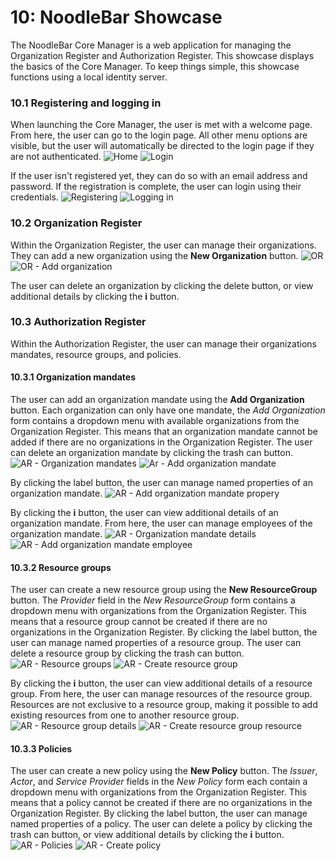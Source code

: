 # 10: NoodleBar Showcase
The NoodleBar Core Manager is a web application for managing the Organization Register and Authorization Register. This showcase displays the basics of the Core Manager. To keep things simple, this showcase functions using a local identity server.

### 10.1 Registering and logging in
When launching the Core Manager, the user is met with a welcome page. From here, the user can go to the login page. All other menu options are visible, but the user will automatically be directed to the login page if they are not authenticated.
![Home](showcase-images/1-home.png)
![Login](showcase-images/2-login.png)

If the user isn't registered yet, they can do so with an email address and password. If the registration is complete, the user can login using their credentials.
![Registering](showcase-images/3-registering.png)
![Logging in](showcase-images/4-logging-in.png)

### 10.2 Organization Register
Within the Organization Register, the user can manage their organizations. They can add a new organization using the **New Organization** button.
![OR](showcase-images/5-or.png)
![OR - Add organization](showcase-images/6-or-add-organization.png)

The user can delete an organization by clicking the delete button, or view additional details by clicking the **i** button.

### 10.3 Authorization Register
Within the Authorization Register, the user can manage their organizations mandates, resource groups, and policies.

#### 10.3.1 Organization mandates
The user can add an organization mandate using the **Add Organization** button. Each organization can only have one mandate, the *Add Organization* form contains a dropdown menu with available organizations from the Organization Register. This means that an organization mandate cannot be added if there are no organizations in the Organization Register. The user can delete an organization mandate by clicking the trash can button.
![AR - Organization mandates](showcase-images/7-ar-organization-mandates.png)
![Ar - Add organization mandate](showcase-images/8-ar-add-organization-mandate.png)

By clicking the label button, the user can manage named properties of an organization mandate.
![AR - Add organization mandate propery](showcase-images/9-ar-add-organization-mandate-property.png)

By clicking the **i** button, the user can view additional details of an organization mandate. From here, the user can manage employees of the organization mandate.
![AR - Organization mandate details](showcase-images/10-ar-organization-mandate-details.png)
![AR - Add organization mandate employee](showcase-images/11-ar-add-organization-mandate-employee.png)

#### 10.3.2 Resource groups
The user can create a new resource group using the **New ResourceGroup** button. The *Provider* field in the *New ResourceGroup* form contains a dropdown menu with organizations from the Organization Register. This means that a resource group cannot be created if there are no organizations in the Organization Register. By clicking the label button, the user can manage named properties of a resource group. The user can delete a resource group by clicking the trash can button.
![AR - Resource groups](showcase-images/12-ar-resourcegroups.png)
![AR - Create resource group](showcase-images/13-ar-create-resourcegroup.png)

By clicking the **i** button, the user can view additional details of a resource group. From here, the user can manage resources of the resource group. Resources are not exclusive to a resource group, making it possible to add existing resources from one to another resource group.
![AR - Resource group details](showcase-images/14-ar-resourcegroup-details.png)
![AR - Create resource group resource](showcase-images/15-ar-create-resourcegroup-resource.png)

#### 10.3.3 Policies
The user can create a new policy using the **New Policy** button. The *Issuer*, *Actor*, and *Service Provider* fields in the *New Policy* form each contain a dropdown menu with organizations from the Organization Register. This means that a policy cannot be created if there are no organizations in the Organization Register. By clicking the label button, the user can manage named properties of a policy. The user can delete a policy by clicking the trash can button, or view additional details by clicking the **i** button.
![AR - Policies](showcase-images/16-ar-policies.png)
![AR - Create policy](showcase-images/17-ar-create-policy.png)
